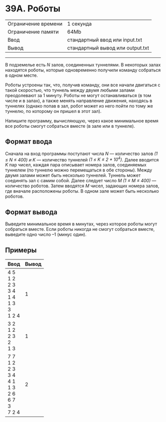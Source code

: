 # 39A. Роботы

<table>
  <tr>
  	<td>Ограничение времени</td>
  	<td>1 секунда</td>
  </tr>
  <tr>
  	<td>Ограничение памяти</td>
  	<td>64Mb</td>
  </tr>
  <tr>
  	<td>Ввод</td>
  	<td>стандартный ввод или input.txt</td>
  </tr>
  <tr>
  	<td>Вывод</td>
  	<td>стандартный вывод или output.txt</td>
  </tr>
</table>

---
В подземелье есть *N* залов, соединенных туннелями. В некоторых залах находятся роботы, которые одновременно получили команду собраться в одном месте.

Роботы устроены так, что, получив команду, они все начали двигаться с такой скоростью, что туннель между двумя любыми залами преодолевают за 1 минуту. Роботы не могут останавливаться (в том числе и в залах), а также менять направление движения, находясь в туннелях (однако попав в зал, робот может из него пойти по тому же туннелю, по которому он пришел в этот зал).

Напишите программу, вычисляющую, через какое минимальное время все роботы смогут собраться вместе (в зале или в туннеле).

## Формат ввода

Сначала на вход программы поступают числа *N* — количество залов *(1 ≤ N ≤ 400) и K* — количество туннелей *(1 ≤ K ≤ 2 \* 10<sup>4</sup>)*. Далее вводится *K* пар чисел, каждая пара описывает номера залов, соединяемых туннелем (по туннелю можно перемещаться в обе стороны). Между двумя залами может быть несколько туннелей. Туннель может соединять зал с самим собой. Далее следует число *M (1 ≤ M ≤ 400)* — количество роботов. Затем вводятся *M* чисел, задающих номера залов, где вначале расположены роботы. В одном зале может быть несколько роботов.

## Формат вывода

Выведите минимальное время в минутах, через которое роботы могут собраться вместе. Если роботы никогда не смогут собраться вместе, выведите одно число –1 (минус один).

## Примеры

|Ввод|Вывод|
|---|---|
|4 5<br>1 2<br>2 3<br>3 4<br>1 4<br>1 3<br>3<br>1 2 4|1|
|3 2<br>1 2<br>2 3<br>2<br>1 3|1|
|7 7<br>1 2<br>2 3<br>3 4<br>4 1<br>1 3<br>2 6<br>6 7<br>3<br>7 2 4|2|
